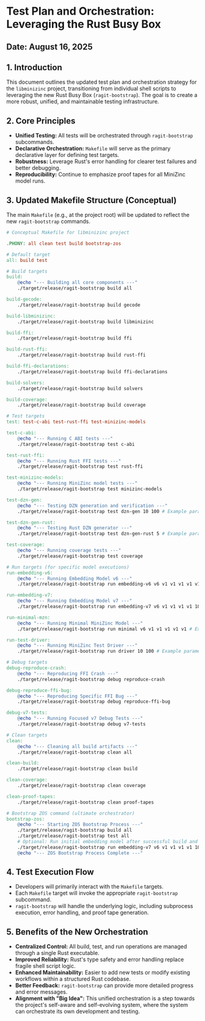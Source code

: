# Test Plan and Orchestration: Leveraging the Rust Busy Box

## Date: August 16, 2025

## 1. Introduction
This document outlines the updated test plan and orchestration strategy for the `libminizinc` project, transitioning from individual shell scripts to leveraging the new Rust Busy Box (`ragit-bootstrap`). The goal is to create a more robust, unified, and maintainable testing infrastructure.

## 2. Core Principles
*   **Unified Testing:** All tests will be orchestrated through `ragit-bootstrap` subcommands.
*   **Declarative Orchestration:** `Makefile` will serve as the primary declarative layer for defining test targets.
*   **Robustness:** Leverage Rust's error handling for clearer test failures and better debugging.
*   **Reproducibility:** Continue to emphasize proof tapes for all MiniZinc model runs.

## 3. Updated Makefile Structure (Conceptual)

The main `Makefile` (e.g., at the project root) will be updated to reflect the new `ragit-bootstrap` commands.

```makefile
# Conceptual Makefile for libminizinc project

.PHONY: all clean test build bootstrap-zos

# Default target
all: build test

# Build targets
build:
	@echo "--- Building all core components ---"
	./target/release/ragit-bootstrap build all

build-gecode:
	./target/release/ragit-bootstrap build gecode

build-libminizinc:
	./target/release/ragit-bootstrap build libminizinc

build-ffi:
	./target/release/ragit-bootstrap build ffi

build-rust-ffi:
	./target/release/ragit-bootstrap build rust-ffi

build-ffi-declarations:
	./target/release/ragit-bootstrap build ffi-declarations

build-solvers:
	./target/release/ragit-bootstrap build solvers

build-coverage:
	./target/release/ragit-bootstrap build coverage

# Test targets
test: test-c-abi test-rust-ffi test-minizinc-models

test-c-abi:
	@echo "--- Running C ABI tests ---"
	./target/release/ragit-bootstrap test c-abi

test-rust-ffi:
	@echo "--- Running Rust FFI tests ---"
	./target/release/ragit-bootstrap test rust-ffi

test-minizinc-models:
	@echo "--- Running MiniZinc model tests ---"
	./target/release/ragit-bootstrap test minizinc-models

test-dzn-gen:
	@echo "--- Testing DZN generation and verification ---"
	./target/release/ragit-bootstrap test dzn-gen 10 100 # Example parameters

test-dzn-gen-rust:
	@echo "--- Testing Rust DZN generator ---"
	./target/release/ragit-bootstrap test dzn-gen-rust 5 # Example parameter

test-coverage:
	@echo "--- Running coverage tests ---"
	./target/release/ragit-bootstrap test coverage

# Run targets (for specific model executions)
run-embedding-v6:
	@echo "--- Running Embedding Model v6 ---"
	./target/release/ragit-bootstrap run embedding-v6 v6 v1 v1 v1 v1 v1 # Example parameters

run-embedding-v7:
	@echo "--- Running Embedding Model v7 ---"
	./target/release/ragit-bootstrap run embedding-v7 v6 v1 v1 v1 v1 10 # Example parameters

run-minimal-mzn:
	@echo "--- Running Minimal MiniZinc Model ---"
	./target/release/ragit-bootstrap run minimal v6 v1 v1 v1 v1 v1 # Example parameters

run-test-driver:
	@echo "--- Running MiniZinc Test Driver ---"
	./target/release/ragit-bootstrap run driver 10 100 # Example parameters

# Debug targets
debug-reproduce-crash:
	@echo "--- Reproducing FFI Crash ---"
	./target/release/ragit-bootstrap debug reproduce-crash

debug-reproduce-ffi-bug:
	@echo "--- Reproducing Specific FFI Bug ---"
	./target/release/ragit-bootstrap debug reproduce-ffi-bug

debug-v7-tests:
	@echo "--- Running Focused v7 Debug Tests ---"
	./target/release/ragit-bootstrap debug v7-tests

# Clean targets
clean:
	@echo "--- Cleaning all build artifacts ---"
	./target/release/ragit-bootstrap clean all

clean-build:
	./target/release/ragit-bootstrap clean build

clean-coverage:
	./target/release/ragit-bootstrap clean coverage

clean-proof-tapes:
	./target/release/ragit-bootstrap clean proof-tapes

# Bootstrap ZOS command (ultimate orchestrator)
bootstrap-zos:
	@echo "--- Starting ZOS Bootstrap Process ---"
	./target/release/ragit-bootstrap build all
	./target/release/ragit-bootstrap test all
	# Optional: Run initial embedding model after successful build and test
	./target/release/ragit-bootstrap run embedding-v7 v6 v1 v1 v1 v1 10
	@echo "--- ZOS Bootstrap Process Complete ---"
```

## 4. Test Execution Flow
*   Developers will primarily interact with the `Makefile` targets.
*   Each `Makefile` target will invoke the appropriate `ragit-bootstrap` subcommand.
*   `ragit-bootstrap` will handle the underlying logic, including subprocess execution, error handling, and proof tape generation.

## 5. Benefits of the New Orchestration
*   **Centralized Control:** All build, test, and run operations are managed through a single Rust executable.
*   **Improved Reliability:** Rust's type safety and error handling replace fragile shell script logic.
*   **Enhanced Maintainability:** Easier to add new tests or modify existing workflows within a structured Rust codebase.
*   **Better Feedback:** `ragit-bootstrap` can provide more detailed progress and error messages.
*   **Alignment with "Big Idea":** This unified orchestration is a step towards the project's self-aware and self-evolving system, where the system can orchestrate its own development and testing.
